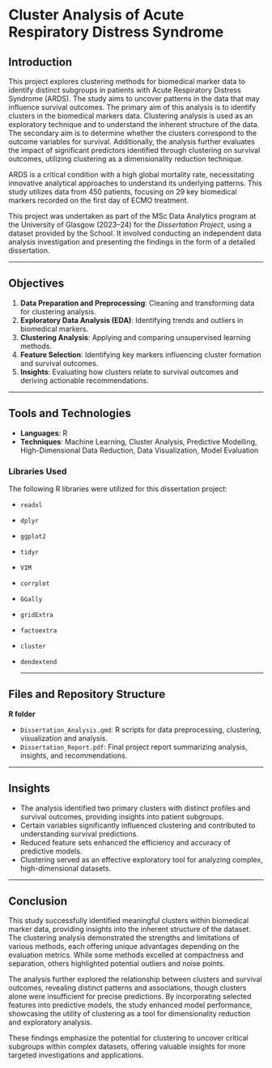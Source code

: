 # Cluster Analysis of Acute Respiratory Distress Syndrome

## Introduction
This project explores clustering methods for biomedical marker data to identify distinct subgroups in patients with Acute Respiratory Distress Syndrome (ARDS). The study aims to uncover patterns in the data that may influence survival outcomes. The primary aim of this analysis is to identify clusters in the biomedical markers data. Clustering analysis is used as an exploratory technique and to understand the inherent structure of the data. The secondary aim is to determine whether the clusters correspond to the outcome variables for survival. Additionally, the analysis further evaluates the impact of significant predictors identified through clustering on survival outcomes, utilizing clustering as a dimensionality reduction technique.

ARDS is a critical condition with a high global mortality rate, necessitating innovative analytical approaches to understand its underlying patterns. This study utilizes data from 450 patients, focusing on 29 key biomedical markers recorded on the first day of ECMO treatment. 

This project was undertaken as part of the MSc Data Analytics program at the University of Glasgow (2023–24) for the *Dissertation Project*, using a dataset provided by the School. It involved conducting an independent data analysis investigation and presenting the findings in the form of a detailed dissertation.

---

## Objectives
1. **Data Preparation and Preprocessing**: Cleaning and transforming data for clustering analysis.
2. **Exploratory Data Analysis (EDA)**: Identifying trends and outliers in biomedical markers.
3. **Clustering Analysis**: Applying and comparing unsupervised learning methods.
4. **Feature Selection**: Identifying key markers influencing cluster formation and survival outcomes.
5. **Insights**: Evaluating how clusters relate to survival outcomes and deriving actionable recommendations.

---

## Tools and Technologies  

- **Languages**: R  
- **Techniques**: Machine Learning, Cluster Analysis, Predictive Modelling, High-Dimensional Data Reduction, Data Visualization, Model Evaluation   

### Libraries Used  
The following R libraries were utilized for this dissertation project:   
- `readxl`  
- `dplyr`  
- `ggplot2`  
- `tidyr`  
- `VIM`  
- `corrplot`  
- `GGally`  
- `gridExtra`  
- `factoextra`  
- `cluster`  
- `dendextend`

  ---

## Files and Repository Structure
**R folder**
- `Dissertation_Analysis.qmd`: R scripts for data preprocessing, clustering, visualization and analysis.
- `Dissertation_Report.pdf`: Final project report summarizing analysis, insights, and recommendations.

---

## Insights  
- The analysis identified two primary clusters with distinct profiles and survival outcomes, providing insights into patient subgroups.  
- Certain variables significantly influenced clustering and contributed to understanding survival predictions.  
- Reduced feature sets enhanced the efficiency and accuracy of predictive models.  
- Clustering served as an effective exploratory tool for analyzing complex, high-dimensional datasets.

---

## Conclusion
This study successfully identified meaningful clusters within biomedical marker data, providing insights into the inherent structure of the dataset. The clustering analysis demonstrated the strengths and limitations of various methods, each offering unique advantages depending on the evaluation metrics. While some methods excelled at compactness and separation, others highlighted potential outliers and noise points.

The analysis further explored the relationship between clusters and survival outcomes, revealing distinct patterns and associations, though clusters alone were insufficient for precise predictions. By incorporating selected features into predictive models, the study enhanced model performance, showcasing the utility of clustering as a tool for dimensionality reduction and exploratory analysis.

These findings emphasize the potential for clustering to uncover critical subgroups within complex datasets, offering valuable insights for more targeted investigations and applications.
